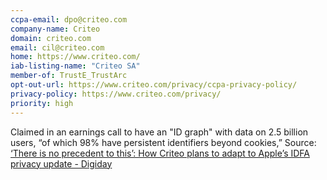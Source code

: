 ```yaml
---
ccpa-email: dpo@criteo.com
company-name: Criteo
domain: criteo.com
email: cil@criteo.com
home: https://www.criteo.com/
iab-listing-name: "Criteo SA"
member-of: TrustE_TrustArc
opt-out-url: https://www.criteo.com/privacy/ccpa-privacy-policy/
privacy-policy: https://www.criteo.com/privacy/
priority: high
---
```


Claimed in an earnings call to have an "ID graph" with data on 2.5 billion users, “of which 98% have persistent identifiers beyond cookies,”  Source: [‘There is no precedent to this’: How Criteo plans to adapt to Apple’s IDFA privacy update - Digiday](https://digiday.com/media/there-is-no-precedent-to-this-how-criteo-plans-to-adapt-to-apples-idfa-privacy-update/)

